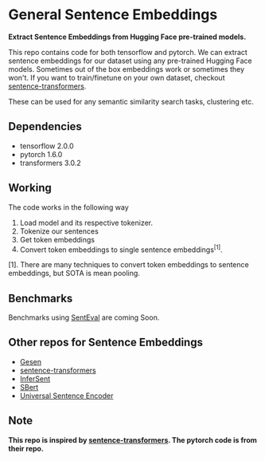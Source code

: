 # General Sentence Embeddings
**Extract Sentence Embeddings from Hugging Face pre-trained models.**

This repo contains code for both tensorflow and pytorch. We can extract sentence embeddings for our dataset using any pre-trained Hugging Face models.
Sometimes out of the box embeddings work or sometimes they won't.
If you want to train/finetune on your own dataset, checkout [sentence-transformers](https://github.com/UKPLab/sentence-transformers).

These can be used for any semantic similarity search tasks, clustering etc. 

## Dependencies
* tensorflow 2.0.0
* pytorch 1.6.0
* transformers 3.0.2

## Working
The code works in the following way
1) Load model and its respective tokenizer.
2) Tokenize our sentences
3) Get token embeddings
4) Convert token embeddings to single sentence embeddings<sup>[1]</sup>.

[1]. There are many techniques to convert token embeddings to sentence embeddings, but SOTA is mean pooling.

## Benchmarks
Benchmarks using [SentEval](https://github.com/facebookresearch/SentEval/) are coming Soon.

## Other repos for Sentence Embeddings
* [Gesen](https://github.com/Maluuba/gensen)
* [sentence-transformers](https://github.com/UKPLab/sentence-transformers)
* [InferSent](https://github.com/facebookresearch/InferSent)
* [SBert](https://github.com/BinWang28/SBERT-WK-Sentence-Embedding)
* [Universal Sentence Encoder](https://arxiv.org/abs/1803.11175)
 
## Note
**This repo is inspired by [sentence-transformers](https://github.com/UKPLab/sentence-transformers). The pytorch code is from their repo.**
